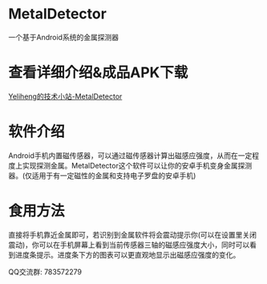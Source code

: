 # MetalDetector
一个基于Android系统的金属探测器

# 查看详细介绍&成品APK下载 #

[Yeliheng的技术小站-MetalDetector](https://www.yeliheng.com/p/2fffe5d5.html)

# 软件介绍 #

Android手机内置磁传感器，可以通过磁传感器计算出磁感应强度，从而在一定程度上实现探测金属。MetalDetector这个软件可以让你的安卓手机变身金属探测器。(仅适用于有一定磁性的金属和支持电子罗盘的安卓手机)

# 食用方法 #

直接将手机靠近金属即可，若识别到金属软件将会震动提示你(可以在设置里关闭震动)，你可以在手机屏幕上看到当前传感器三轴的磁感应强度大小，同时可以看到进度条提示。进度条下方的图表可以更直观地显示出磁感应强度的变化。

QQ交流群: 783572279
